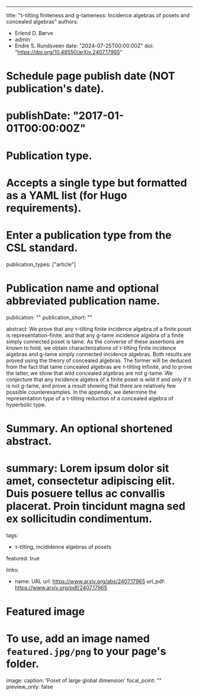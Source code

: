 ---
title: "τ-tilting finiteness and g-tameness: Incidence algebras of posets and concealed algebras"
authors:
- Erlend D. Børve
- admin
- Endre S. Rundsveen
date: "2024-07-25T00:00:00Z"
doi: "https://doi.org/10.48550/arXiv.2407.17965"

# Schedule page publish date (NOT publication's date).
# publishDate: "2017-01-01T00:00:00Z"

# Publication type.
# Accepts a single type but formatted as a YAML list (for Hugo requirements).
# Enter a publication type from the CSL standard.
publication_types: ["article"]

# Publication name and optional abbreviated publication name.
publication: ""
publication_short: ""

abstract: We prove that any τ-tilting finite incidence algebra of a finite poset is representation-finite, and that any g-tame incidence algebra of a finite simply connected poset is tame. As the converse of these assertions are known to hold, we obtain characterizations of τ-tilting finite incidence algebras and g-tame simply connected incidence algebras. Both results are proved using the theory of concealed algebras. The former will be deduced from the fact that tame concealed algebras are τ-tilting infinite, and to prove the latter, we show that wild concealed algebras are not g-tame. We conjecture that any incidence algebra of a finite poset is wild if and only if it is not g-tame, and prove a result showing that there are relatively few possible counterexamples. In the appendix, we determine the representation type of a τ-tilting reduction of a concealed algebra of hyperbolic type. 

# Summary. An optional shortened abstract.
# summary: Lorem ipsum dolor sit amet, consectetur adipiscing elit. Duis posuere tellus ac convallis placerat. Proin tincidunt magna sed ex sollicitudin condimentum.

tags:
- τ-tilting, incididence algebras of posets

featured: true

links:
- name: URL
  url: https://www.arxiv.org/abs/2407.17965
url_pdf: https://www.arxiv.org/pdf/2407.17965

# Featured image
# To use, add an image named `featured.jpg/png` to your page's folder. 
image:
  caption: 'Poset of large global dimension'
  focal_point: ""
  preview_only: false
